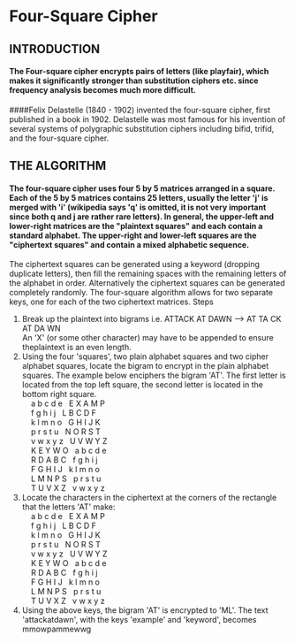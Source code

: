 # Four-Square Cipher
## INTRODUCTION
#### The Four-square cipher encrypts pairs of letters (like playfair), which makes it significantly stronger than substitution ciphers etc. since frequency analysis becomes much more difficult.
####Felix Delastelle (1840 - 1902) invented the four-square cipher, first published in a book in 1902. Delastelle was most famous for his invention of several systems of polygraphic substitution ciphers including bifid, trifid, and the four-square cipher.

## THE ALGORITHM
#### The four-square cipher uses four 5 by 5 matrices arranged in a square. Each of the 5 by 5 matrices contains 25 letters, usually the letter 'j' is merged with 'i' (wikipedia says 'q' is omitted, it is not very important since both q and j are rather rare letters). In general, the upper-left and lower-right matrices are the "plaintext squares" and each contain a standard alphabet. The upper-right and lower-left squares are the "ciphertext squares" and contain a mixed alphabetic sequence.
The ciphertext squares can be generated using a keyword (dropping duplicate letters), then fill the remaining spaces with the remaining letters of the alphabet in order. Alternatively the ciphertext squares can be generated completely randomly. The four-square algorithm allows for two separate keys, one for each of the two ciphertext matrices.
Steps
1. Break up the plaintext into bigrams i.e. ATTACK AT DAWN --> AT TA CK AT DA WN<br />
An 'X' (or some other character) may have to be appended to ensure theplaintext is an even length.
2. Using the four 'squares', two plain alphabet squares and two cipher alphabet squares, locate the bigram to encrypt in the plain alphabet squares. The example below enciphers the bigram 'AT'. The first letter is located from the top left square, the second letter is located in the bottom right square.<br />
&nbsp;&nbsp;&nbsp;&nbsp;a b c d e&nbsp;&nbsp;   E X A M P<br />
&nbsp;&nbsp;&nbsp;&nbsp;f g h i j&nbsp;&nbsp;   L B C D F<br />
&nbsp;&nbsp;&nbsp;&nbsp;k l m n o&nbsp;&nbsp;   G H I J K<br />
&nbsp;&nbsp;&nbsp;&nbsp;p r s t u&nbsp;&nbsp;   N O R S T<br />
&nbsp;&nbsp;&nbsp;&nbsp;v w x y z&nbsp;&nbsp;   U V W Y Z<br />
&nbsp;&nbsp;&nbsp;&nbsp;K E Y W O&nbsp;&nbsp;   a b c d e<br />
&nbsp;&nbsp;&nbsp;&nbsp;R D A B C&nbsp;&nbsp;   f g h i j<br />
&nbsp;&nbsp;&nbsp;&nbsp;F G H I J&nbsp;&nbsp;   k l m n o<br />
&nbsp;&nbsp;&nbsp;&nbsp;L M N P S&nbsp;&nbsp;   p r s t u<br />
&nbsp;&nbsp;&nbsp;&nbsp;T U V X Z&nbsp;&nbsp;   v w x y z<br />
3. Locate the characters in the ciphertext at the corners of the rectangle that the letters 'AT' make:<br />
&nbsp;&nbsp;&nbsp;&nbsp;a b c d e&nbsp;&nbsp;   E X A M P<br />
&nbsp;&nbsp;&nbsp;&nbsp;f g h i j&nbsp;&nbsp;   L B C D F<br />
&nbsp;&nbsp;&nbsp;&nbsp;k l m n o&nbsp;&nbsp;   G H I J K<br />
&nbsp;&nbsp;&nbsp;&nbsp;p r s t u&nbsp;&nbsp;   N O R S T<br />
&nbsp;&nbsp;&nbsp;&nbsp;v w x y z&nbsp;&nbsp;   U V W Y Z<br />
&nbsp;&nbsp;&nbsp;&nbsp;K E Y W O&nbsp;&nbsp;   a b c d e<br />
&nbsp;&nbsp;&nbsp;&nbsp;R D A B C&nbsp;&nbsp;   f g h i j<br />
&nbsp;&nbsp;&nbsp;&nbsp;F G H I J&nbsp;&nbsp;   k l m n o<br />
&nbsp;&nbsp;&nbsp;&nbsp;L M N P S&nbsp;&nbsp;   p r s t u<br />
&nbsp;&nbsp;&nbsp;&nbsp;T U V X Z&nbsp;&nbsp;   v w x y z<br />
4. Using the above keys, the bigram 'AT' is encrypted to 'ML'. 
The text 'attackatdawn', with the keys 'example' and 'keyword', becomes mmowpammewwg

